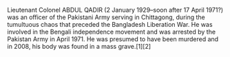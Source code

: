 Lieutenant Colonel ABDUL QADIR (2 January 1929–soon after 17 April 1971?) was an officer of the Pakistani Army serving in Chittagong, during the tumultuous chaos that preceded the Bangladesh Liberation War. He was involved in the Bengali independence movement and was arrested by the Pakistan Army in April 1971. He was presumed to have been murdered and in 2008, his body was found in a mass grave.[1][2]
